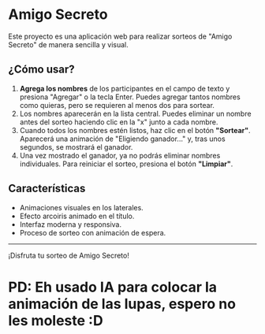 # Amigo Secreto

Este proyecto es una aplicación web para realizar sorteos de "Amigo Secreto" de manera sencilla y visual.

## ¿Cómo usar?

1. **Agrega los nombres** de los participantes en el campo de texto y presiona "Agregar" o la tecla Enter. Puedes agregar tantos nombres como quieras, pero se requieren al menos dos para sortear.
2. Los nombres aparecerán en la lista central. Puedes eliminar un nombre antes del sorteo haciendo clic en la "x" junto a cada nombre.
3. Cuando todos los nombres estén listos, haz clic en el botón **"Sortear"**. Aparecerá una animación de "Eligiendo ganador..." y, tras unos segundos, se mostrará el ganador.
4. Una vez mostrado el ganador, ya no podrás eliminar nombres individuales. Para reiniciar el sorteo, presiona el botón **"Limpiar"**.

## Características
- Animaciones visuales en los laterales.
- Efecto arcoiris animado en el título.
- Interfaz moderna y responsiva.
- Proceso de sorteo con animación de espera.

---

¡Disfruta tu sorteo de Amigo Secreto!


# PD: Eh usado IA para colocar la animación de las lupas, espero no les moleste :D